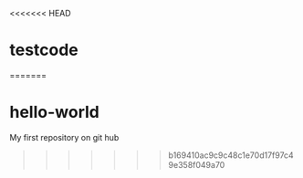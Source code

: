 <<<<<<< HEAD
# testcode
=======
# hello-world
My first repository on git hub
>>>>>>> b169410ac9c9c48c1e70d17f97c49e358f049a70
